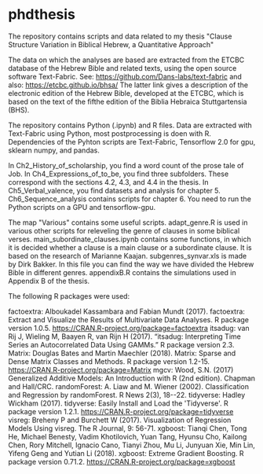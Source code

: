 # phdthesis
The repository contains scripts and data related to my thesis "Clause Structure Variation in Biblical Hebrew, a Quantitative Approach"

The data on which the analyses are based are extracted from the ETCBC database of the Hebrew Bible and related texts, 
using the open source software Text-Fabric. See: https://github.com/Dans-labs/text-fabric and also: https://etcbc.github.io/bhsa/
The latter link gives a description of the electronic edition of the Hebrew Bible, developed at the ETCBC, which is based on the text
of the fifthe edition of the Biblia Hebraica Stuttgartensia (BHS).

The repository contains Python (.ipynb) and R files. Data are extracted with Text-Fabric using Python, most postprocessing is doen with R.
Dependencies of the Pyhton scripts are Text-Fabric, Tensorflow 2.0 for gpu, sklearn numpy, and pandas.

In Ch2_History_of_scholarship, you find a word count of the prose tale of Job.
In Ch4_Expressions_of_to_be, you find three subfolders. These correspond with the sections 4.2, 4.3, and 4.4 in the thesis.
In Ch5_Verbal_valence, you find datasets and analysis for chapter 5.
Ch6_Sequence_analysis contains scripts for chapter 6. You need to run the Python scripts on a GPU and tensorflow-gpu.

The map "Various" contains some useful scripts. adapt_genre.R is used in various other scripts for releveling the genre of clauses in some biblical verses. main_subordinate_clauses.ipynb contains some functions, in which it is decided whether a clause is a main clause or a subordinate clause. It is based on the research of Marianne Kaajan. subgenres_synvar.xls is made by Dirk Bakker. In this file you can find the way we have divided the Hebrew Bible in different genres. appendixB.R contains the simulations used in Appendix B of the thesis.

The following R packages were used:

factoextra:
Alboukadel Kassambara and Fabian Mundt (2017). factoextra: Extract and Visualize the Results of Multivariate Data Analyses. R package version 1.0.5. https://CRAN.R-project.org/package=factoextra
itsadug:
van Rij J, Wieling M, Baayen R, van Rijn H (2017). “itsadug: Interpreting Time Series an Autocorrelated Data Using GAMMs.” R package version 2.3.
Matrix:
Douglas Bates and Martin Maechler (2018). Matrix: Sparse and Dense Matrix Classes and Methods. R package version 1.2-15. https://CRAN.R-project.org/package=Matrix
mgcv:
Wood, S.N. (2017) Generalized Additive Models: An Introduction with R (2nd edition). Chapman and Hall/CRC.
randomForest:
A. Liaw and M. Wiener (2002). Classification and Regression by randomForest. R News 2(3), 18--22.
tidyverse:
Hadley Wickham (2017). tidyverse: Easily Install and Load the 'Tidyverse'. R package version 1.2.1. https://CRAN.R-project.org/package=tidyverse
visreg:
Breheny P and Burchett W (2017). Visualization of Regression Models Using visreg. The R Journal, 9: 56-71.
xgboost:
Tianqi Chen, Tong He, Michael Benesty, Vadim Khotilovich, Yuan Tang, Hyunsu Cho, Kailong Chen, Rory Mitchell, Ignacio Cano, Tianyi Zhou, Mu Li, Junyuan Xie, Min Lin, Yifeng Geng and Yutian Li (2018). xgboost: Extreme Gradient Boosting. R package version 0.71.2.
https://CRAN.R-project.org/package=xgboost

